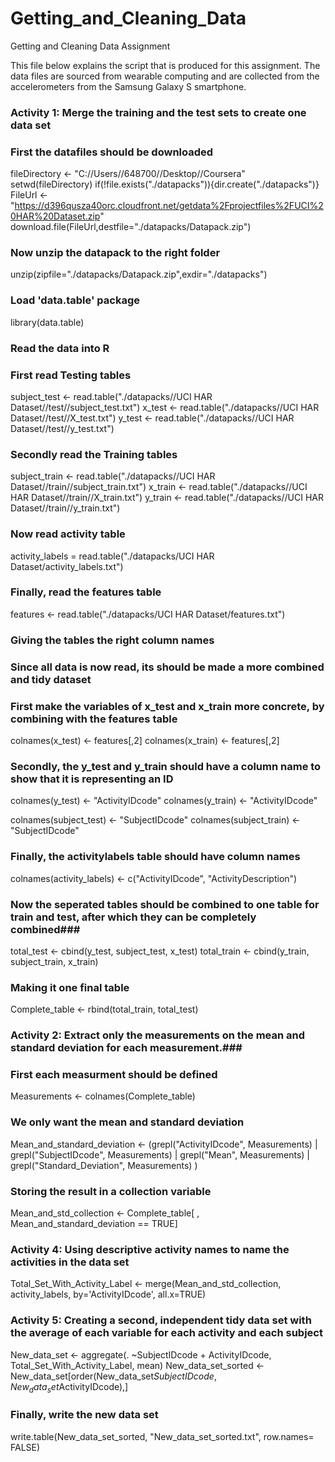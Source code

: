 # Getting_and_Cleaning_Data
Getting and Cleaning Data Assignment

This file below explains the script that is produced for this assignment.
The data files are sourced from wearable computing and are collected from the accelerometers from the Samsung Galaxy S smartphone.


### Activity 1: Merge the training and the test sets to create one data set ###
### First the datafiles should be downloaded ###


fileDirectory <- "C://Users//648700//Desktop//Coursera"
setwd(fileDirectory)
if(!file.exists("./datapacks")){dir.create("./datapacks")}
FileUrl <- "https://d396qusza40orc.cloudfront.net/getdata%2Fprojectfiles%2FUCI%20HAR%20Dataset.zip"
download.file(FileUrl,destfile="./datapacks/Datapack.zip")

### Now unzip the datapack to the right folder ###
unzip(zipfile="./datapacks/Datapack.zip",exdir="./datapacks")


### Load 'data.table' package ###
library(data.table)


### Read the data into R ###
### First read Testing tables ###
subject_test <- read.table("./datapacks//UCI HAR Dataset//test//subject_test.txt")
x_test <- read.table("./datapacks//UCI HAR Dataset//test//X_test.txt")
y_test <- read.table("./datapacks//UCI HAR Dataset//test//y_test.txt")


### Secondly read the Training tables ###
subject_train <- read.table("./datapacks//UCI HAR Dataset//train//subject_train.txt")
x_train <- read.table("./datapacks//UCI HAR Dataset//train//X_train.txt")
y_train <- read.table("./datapacks//UCI HAR Dataset//train//y_train.txt")


### Now read activity table ###
activity_labels = read.table("./datapacks/UCI HAR Dataset/activity_labels.txt")


### Finally, read the features table ###
features <- read.table("./datapacks/UCI HAR Dataset/features.txt")


### Giving the tables the right column names ###
### Since all data is now read, its should be made a more combined and tidy dataset ###
### First make the variables of x_test and x_train more concrete, by combining with the features table ###
colnames(x_test) <- features[,2]
colnames(x_train) <- features[,2]


### Secondly, the y_test and y_train should have a column name to show that it is representing an ID ###
colnames(y_test) <- "ActivityIDcode"
colnames(y_train) <- "ActivityIDcode"

colnames(subject_test) <- "SubjectIDcode"
colnames(subject_train) <- "SubjectIDcode"


### Finally, the activitylabels table should have column names ###

colnames(activity_labels) <- c("ActivityIDcode", "ActivityDescription")


### Now the seperated tables should be combined to one table for train and test, after which they can be completely combined###
total_test <- cbind(y_test, subject_test, x_test)
total_train <- cbind(y_train, subject_train, x_train)

### Making it one final table ###
Complete_table <- rbind(total_train, total_test)




### Activity 2: Extract only the measurements on the mean and standard deviation for each measurement.###
### First each measurment should be defined ###
Measurements <- colnames(Complete_table)


### We only want the mean and standard deviation ###
Mean_and_standard_deviation <- (grepl("ActivityIDcode", Measurements) |
                                grepl("SubjectIDcode", Measurements) |
                                grepl("Mean", Measurements) |
                                grepl("Standard_Deviation", Measurements)
                                )
                                
                                
### Storing the result in a collection variable ###                                
Mean_and_std_collection <- Complete_table[ , Mean_and_standard_deviation == TRUE]                                





### Activity 4: Using descriptive activity names to name the activities in the data set ###
Total_Set_With_Activity_Label <- merge(Mean_and_std_collection, activity_labels,
                              by='ActivityIDcode',
                              all.x=TRUE)





### Activity 5: Creating a second, independent tidy data set with the average of each variable for each activity and each subject ###
New_data_set <- aggregate(. ~SubjectIDcode + ActivityIDcode, Total_Set_With_Activity_Label, mean)
New_data_set_sorted <- New_data_set[order(New_data_set$SubjectIDcode, New_data_set$ActivityIDcode),]


### Finally, write the new data set ###
write.table(New_data_set_sorted, "New_data_set_sorted.txt", row.names= FALSE)
